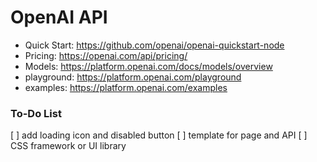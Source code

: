 # OpenAI API

- Quick Start: https://github.com/openai/openai-quickstart-node
- Pricing: https://openai.com/api/pricing/
- Models: https://platform.openai.com/docs/models/overview
- playground: https://platform.openai.com/playground
- examples: https://platform.openai.com/examples

### To-Do List

[ ] add loading icon and disabled button
[ ] template for page and API
[ ] CSS framework or UI library
